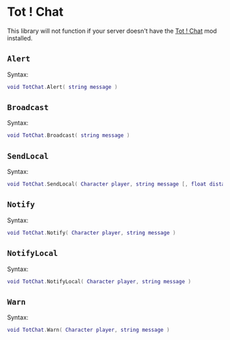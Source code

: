 # Tot ! Chat
This library will not function if your server doesn't have the [Tot ! Chat](https://steamcommunity.com/sharedfiles/filedetails/?id=2847709656) mod installed.

## `Alert` <Badge type="info" text="function" />

Syntax:
```lua
void TotChat.Alert( string message )
```

## `Broadcast` <Badge type="info" text="function" />

Syntax:
```lua
void TotChat.Broadcast( string message )
```

## `SendLocal` <Badge type="info" text="function" />

Syntax:
```lua
void TotChat.SendLocal( Character player, string message [, float distance = 10 ] )
```

## `Notify` <Badge type="info" text="function" />

Syntax:
```lua
void TotChat.Notify( Character player, string message )
```

## `NotifyLocal` <Badge type="info" text="function" />

Syntax:
```lua
void TotChat.NotifyLocal( Character player, string message )
```

## `Warn` <Badge type="info" text="function" />

Syntax:
```lua
void TotChat.Warn( Character player, string message )
```